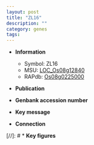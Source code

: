 ```yaml
---
layout: post
title: "ZL16"
description: ""
category: genes
tags: 
---
```


* **Information**  
    + Symbol: ZL16  
    + MSU: [LOC_Os08g12840](http://rice.uga.edu/cgi-bin/ORF_infopage.cgi?orf=LOC_Os08g12840)  
    + RAPdb: [Os08g0225000](http://rapdb.dna.affrc.go.jp/viewer/gbrowse_details/irgsp1?name=Os08g0225000)  

* **Publication**  

* **Genbank accession number**  

* **Key message**  

* **Connection**  

[//]: # * **Key figures**  


